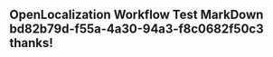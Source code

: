 <properties
ms.topic="hero-topic"
ms.test1="hero-topic"
ms.test2="test"/>


## OpenLocalization Workflow Test MarkDown bd82b79d-f55a-4a30-94a3-f8c0682f50c3 thanks!



<!--HONumber=Aug16_HO4-->


